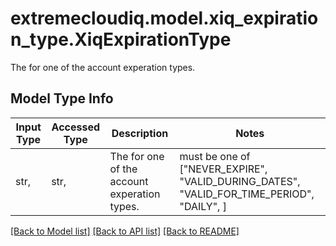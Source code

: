# extremecloudiq.model.xiq_expiration_type.XiqExpirationType

The for one of the account experation types.

## Model Type Info
Input Type | Accessed Type | Description | Notes
------------ | ------------- | ------------- | -------------
str,  | str,  | The for one of the account experation types. | must be one of ["NEVER_EXPIRE", "VALID_DURING_DATES", "VALID_FOR_TIME_PERIOD", "DAILY", ] 

[[Back to Model list]](../../README.md#documentation-for-models) [[Back to API list]](../../README.md#documentation-for-api-endpoints) [[Back to README]](../../README.md)

